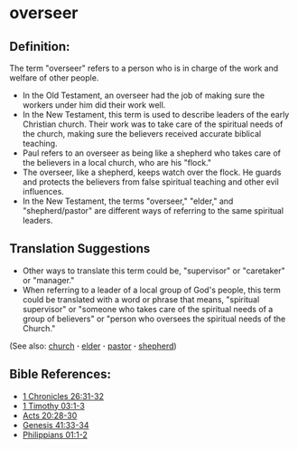 # overseer #

## Definition: ##

The term "overseer" refers to a person who is in charge of the work and welfare of other people.

* In the Old Testament, an overseer had the job of making sure the workers under him did their work well. 
* In the New Testament, this term is used to describe leaders of the early Christian church. Their work was to take care of the spiritual needs of the church, making sure the believers received accurate biblical teaching.
* Paul refers to an overseer as being like a shepherd who takes care of the believers in a local church, who are his "flock."
* The overseer, like a shepherd, keeps watch over the flock. He guards and protects the believers from false spiritual teaching and other evil influences.
* In the New Testament, the terms "overseer," "elder," and "shepherd/pastor" are different ways of referring to the same spiritual leaders.

## Translation Suggestions ##

* Other ways to translate this term could be, "supervisor" or "caretaker" or "manager."
* When referring to a leader of a local group of God's people, this term could be translated with a word or phrase that means, "spiritual supervisor" or "someone who takes care of the spiritual needs of a group of believers" or "person who oversees the spiritual needs of the Church."

(See also: [church](../kt/church.md) **·** [elder](../other/elder.md) **·** [pastor](../kt/pastor.md) **·** [shepherd](../other/shepherd.md))

## Bible References: ##

* [1 Chronicles 26:31-32](https://door43.org/en/bible/notes/1ch/26/31)
* [1 Timothy 03:1-3](https://door43.org/en/bible/notes/1ti/03/01)
* [Acts 20:28-30](https://door43.org/en/bible/notes/act/20/28)
* [Genesis 41:33-34](https://door43.org/en/bible/notes/gen/41/33)
* [Philippians 01:1-2](https://door43.org/en/bible/notes/php/01/01)

